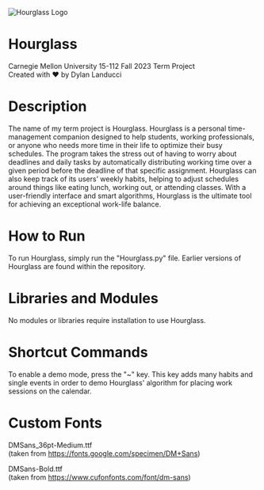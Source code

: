 ![Hourglass Logo](https://i.imgur.com/qwZyB3w.png)
# Hourglass
Carnegie Mellon University 15-112 Fall 2023 Term Project  
Created with ❤️ by Dylan Landucci

# Description
The name of my term project is Hourglass. Hourglass is a personal time-management companion designed to help students, working professionals, or anyone who needs more time in their life to optimize their busy schedules. The program takes the stress out of having to worry about deadlines and daily tasks by automatically distributing working time over a given period before the deadline of that specific assignment. Hourglass can also keep track of its users’ weekly habits, helping to adjust schedules around things like eating lunch, working out, or attending classes. With a user-friendly interface and smart algorithms, Hourglass is the ultimate tool for achieving an exceptional work-life balance.

# How to Run
To run Hourglass, simply run the "Hourglass.py" file. Earlier versions of Hourglass are found within the repository.

# Libraries and Modules
No modules or libraries require installation to use Hourglass.

# Shortcut Commands
To enable a demo mode, press the "~" key. This key adds many habits and single events in order to demo Hourglass' algorithm for placing work sessions on the calendar.

# Custom Fonts
DMSans_36pt-Medium.ttf  
(taken from https://fonts.google.com/specimen/DM+Sans)

DMSans-Bold.ttf  
(taken from https://www.cufonfonts.com/font/dm-sans)
